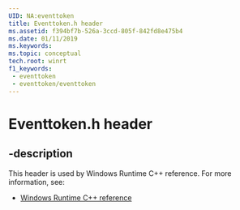 ```yaml
---
UID: NA:eventtoken
title: Eventtoken.h header
ms.assetid: f394bf7b-526a-3ccd-805f-842fd8e475b4
ms.date: 01/11/2019
ms.keywords: 
ms.topic: conceptual
tech.root: winrt
f1_keywords:
 - eventtoken
 - eventtoken/eventtoken
---
```


# Eventtoken.h header


## -description

This header is used by Windows Runtime C++ reference. For more information, see:

- [Windows Runtime C++ reference](../_winrt/index.md)

